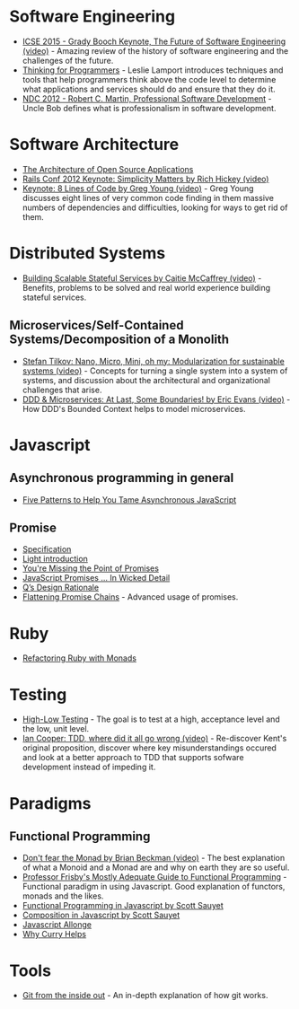 Software Engineering
=====================
* [ICSE 2015 - Grady Booch Keynote, The Future of Software Engineering (video)](https://www.youtube.com/watch?v=h1TGJJ-F-fE) - Amazing review of the history of software engineering and the challenges of the future.
* [Thinking for Programmers](https://channel9.msdn.com/Events/Build/2014/3-642) - Leslie Lamport introduces techniques and tools that help programmers think above the code level to determine what applications and services should do and ensure that they do it.
* [NDC 2012 - Robert C. Martin, Professional Software Development](https://www.youtube.com/watch?v=zwtg7lIMUaQ) - Uncle Bob defines what is professionalism in software development.

Software Architecture
=====================

* [The Architecture of Open Source Applications](http://aosabook.org/en/index.html)
* [Rails Conf 2012 Keynote: Simplicity Matters by Rich Hickey (video)](https://www.youtube.com/watch?v=rI8tNMsozo0)
* [Keynote: 8 Lines of Code by Greg Young (video)](http://www.infoq.com/presentations/8-lines-code-refactoring) - Greg Young discusses eight lines of very common code finding in them massive numbers of dependencies and difficulties, looking for ways to get rid of them.

Distributed Systems
===================
* [Building Scalable Stateful Services by Caitie McCaffrey (video)](https://www.youtube.com/watch?v=H0i_bXKwujQ) - Benefits, problems to be solved and real world experience building stateful services.

Microservices/Self-Contained Systems/Decomposition of a Monolith
---------------------------

* [Stefan Tilkov: Nano, Micro, Mini, oh my: Modularization for sustainable systems (video)](https://www.youtube.com/watch?v=HYiLzji7MuY) -  Concepts for turning a single system into a system of systems, and discussion about the architectural and organizational challenges that arise.
* [DDD & Microservices: At Last, Some Boundaries! by Eric Evans (video)](https://www.youtube.com/watch?v=yPvef9R3k-M) - How DDD's Bounded Context helps to model microservices.

Javascript
==========

Asynchronous programming in general
-----------------------------------

* [Five Patterns to Help You Tame Asynchronous JavaScript](http://tech.pro/blog/1402/five-patterns-to-help-you-tame-asynchronous-javascript)

Promise
-------

* [Specification](https://promisesaplus.com/)
* [Light introduction](https://www.promisejs.org/)
* [You're Missing the Point of Promises](https://blog.domenic.me/youre-missing-the-point-of-promises/)
* [JavaScript Promises ... In Wicked Detail](http://www.mattgreer.org/articles/promises-in-wicked-detail/)
* [Q’s Design Rationale](https://github.com/kriskowal/q/blob/v1/design/README.js)
* [Flattening Promise Chains](http://solutionoptimist.com/2013/12/27/javascript-promise-chains-2/) - Advanced usage of promises.

Ruby
====

* [Refactoring Ruby with Monads](http://codon.com/refactoring-ruby-with-monads)

Testing
=======

* [High-Low Testing](http://mikepackdev.com/blog_posts/39-high-low-testing) - The goal is to test at a high, acceptance level and the low, unit level.
* [Ian Cooper: TDD, where did it all go wrong (video)](https://vimeo.com/68375232) - Re-discover Kent's original proposition, discover where key misunderstandings occured and look at a better approach to TDD that supports sofware development instead of impeding it.

Paradigms
=========

Functional Programming
----------------------

* [Don't fear the Monad by Brian Beckman (video)](https://www.youtube.com/watch?v=ZhuHCtR3xq8) - The best explanation of what a Monoid and a Monad are and why on earth they are so useful.
* [Professor Frisby's Mostly Adequate Guide to Functional Programming](https://drboolean.gitbooks.io/mostly-adequate-guide/content/ch10.html) - Functional paradigm in using Javascript. Good explanation of functors, monads and the likes.
* [Functional Programming in Javascript by Scott Sauyet](http://scott.sauyet.com/Javascript/Talk/2014/01/FuncProgTalk/#slide-0)
* [Composition in Javascript by Scott Sauyet](http://scott.sauyet.com/Javascript/Talk/Compose/2013-05-22/#slide-0)
* [Javascript Allonge](https://leanpub.com/javascript-allonge/read)
* [Why Curry Helps](https://web.archive.org/web/20140714014530/http://hughfdjackson.com/javascript/why-curry-helps)

Tools
=====

* [Git from the inside out](https://codewords.recurse.com/issues/two/git-from-the-inside-out) - An in-depth explanation of how git works.
